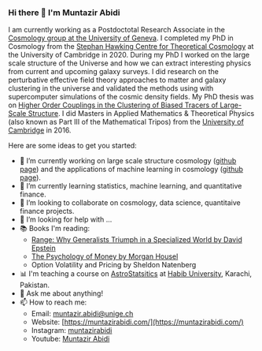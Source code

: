 ### Hi there 👋 I'm Muntazir Abidi


I am currently working as a Postdoctotal Research Associate in the [Cosmology group at the University of Geneva](https://cosmology.unige.ch/). I completed my PhD in Cosmology from the [Stephan Hawking Centre for Theoretical Cosmology](https://www.ctc.cam.ac.uk/) at the University of Cambridge in 2020. During my PhD I worked on the large scale structure of the Universe and how we can extract interesting physics from current and upcoming galaxy surveys. I did research on the perturbative effective field theory approaches to matter and galaxy clustering in the universe and validated the methods using with supercomputer simulations of the cosmic density fields. My PhD thesis was on [Higher Order Couplings in the Clustering of Biased Tracers of Large-Scale Structure](https://www.repository.cam.ac.uk/handle/1810/314703?show=full). I did Masters in Applied Mathematics & Theoretical Physics (also known as Part III of the Mathematical Tripos) from the [University of Cambridge](https://www.damtp.cam.ac.uk/) in 2016.

Here are some ideas to get you started:

- 🔭 I’m currently working on large scale structure cosmology ([github page](https://github.com/muntazirabidi/GIMCO_EG)) and the applications of machine learning in cosmology ([github page](https://github.com/muntazirabidi/cosmoSWAG)). 
- 🌱 I’m currently learning statistics, machine learning, and quantitative finance.
- 👯 I’m looking to collaborate on cosmology, data science, quantitaive finance projects. 
- 🤔 I’m looking for help with ...
- 📚 Books I'm reading:
     -  [Range: Why Generalists Triumph in a Specialized World by David Epstein](https://www.goodreads.com/book/show/41795733-range)
     -  [The Psychology of Money by Morgan Housel](https://www.goodreads.com/book/show/41881472-the-psychology-of-money)
     -  Option Volatility and Pricing by Sheldon Natenberg
- 📊  I'm teaching a course on [AstroStatsitics](https://github.com/muntazirabidi/astrostatistics-Habib) at [Habib University](https://habib.edu.pk/), Karachi, Pakistan.
- 💬 Ask me about anything!
- 📫 How to reach me: 
     - Email: muntazir.abidi@unige.ch
     - Website: [https://muntazirabidi.com/](https://muntazirabidi.com/)
     - Instagram: [muntazirabidi](https://www.instagram.com/muntazirabidi/)
     - Youtube: [Muntazir Abidi](https://www.youtube.com/channel/UCf0hm4WfJ19XdYd8fvcOgQg)
